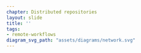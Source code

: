 ```yaml
---
chapter: Distributed repositories
layout: slide
title: ''
tags:
- remote-workflows
diagram_svg_path: "assets/diagrams/network.svg"
---
```

